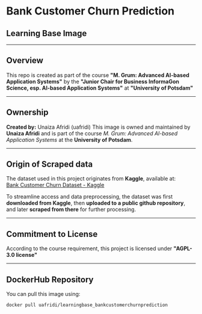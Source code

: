 # Bank Customer Churn Prediction
## Learning Base Image

---

## Overview

This repo is created as part of the course **"M. Grum: Advanced AI-based Application Systems"** by the **"Junior Chair for Business InformaGon Science, esp. AI-based Application Systems"** at **"University of Potsdam"**

---

## Ownership

**Created by:** Unaiza Afridi (uafridi)
This image is owned and maintained by **Unaiza Afridi** and is part of the course *M. Grum: Advanced AI-based Application Systems* at the **University of Potsdam**.

---

## Origin of Scraped data

The dataset used in this project originates from **Kaggle**, available at:  
[Bank Customer Churn Dataset - Kaggle](https://www.kaggle.com/datasets/radheshyamkollipara/bank-customer-churn/discussion?sort=undefined)  

To streamline access and data preprocessing, the dataset was first **downloaded from Kaggle**, then **uploaded to a public github repository**, and later **scraped from there** for further processing.

---

## Commitment to License

According to the course requirement, this project is licensed under **"AGPL-3.0 license"**

---

## DockerHub Repository
You can pull this image using:
```bash
docker pull uafridi/learningbase_bankcustomerchurnprediction

